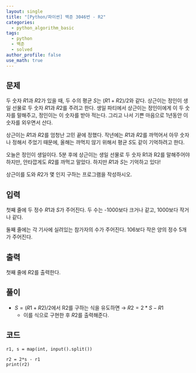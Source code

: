 ```yaml
---
layout: single
title: "[Python/파이썬] 백준 3046번 - R2"
categories:
  - python_algorithm_basic
tags:
  - python
  - 백준
  - solved
author_profile: false
use_math: true
---
```

## 문제
두 숫자 $R1$과 $R2$가 있을 때, 두 수의 평균 $S$는 $(R1+R2)/2$와 같다. 상근이는 정인이 생일 선물로 두 숫자 $R1$과 $R2$를 주려고 한다. 생일 파티에서 상근이는 정인이에게 이 두 숫자를 말해주고, 정인이는 이 숫자를 받아 적는다. 그리고 나서 기쁜 마음으로 1년동안 이 숫자를 외우면서 산다.

상근이는 $R1$과 $R2$를 엄청난 고민 끝에 정했다. 작년에는 $R1$과 $R2$를 까먹어서 아무 숫자나 정해서 주었기 때문에, 올해는 까먹지 않기 위해서 평균 $S$도 같이 기억하려고 한다.

오늘은 정인이 생일이다. 5분 후에 상근이는 생일 선물로 두 숫자 R1과 R2를 말해주어야 하지만, 안타깝게도 $R2$를 까먹고 말았다. 하지만 $R1$과 $S$는 기억하고 있다!

상근이를 도와 $R2$가 몇 인지 구하는 프로그램을 작성하시오.

## 입력
첫째 줄에 두 정수 $R1$과 $S$가 주어진다. 두 수는 -1000보다 크거나 같고, 1000보다 작거나 같다.

둘째 줄에는 각 기사에 실려있는 참가자의 수가 주어진다. 106보다 작은 양의 정수 5개가 주어진다.

## 출력
첫째 줄에 $R2$를 출력한다.

## 풀이
- $S = (R1+R2)/2$에서 R2를 구하는 식을 유도하면
	 → $R2 = 2*S - R1$ 
	- 이를 식으로 구현한 후 $R2$를 출력해준다.

## 코드
```
r1, s = map(int, input().split())

r2 = 2*s - r1
print(r2)
```
<br><br>